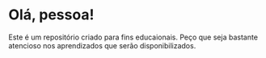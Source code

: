# Olá, pessoa!
 Este é um repositório criado para fins educaionais. Peço que seja bastante atencioso nos aprendizados que serão disponibilizados.
